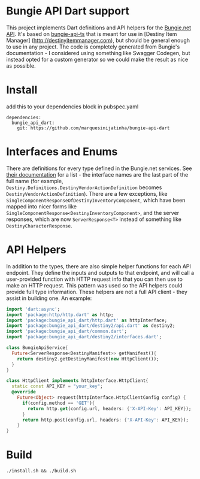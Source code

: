 # Bungie API Dart support

This project implements Dart definitions and API helpers for the [Bungie.net API](https://github.com/Bungie-net/api). It's based on [bungie-api-ts](https://github.com/DestinyItemManager/bungie-api-ts) that is meant for use in [Destiny Item Manager] (http://destinyitemmanager.com), but should be general enough to use in any project. The code is completely generated from Bungie's documentation - I considered using something like Swagger Codegen, but instead opted for a custom generator so we could make the result as nice as possible.

# Install
add this to your dependencies block in pubspec.yaml
```
dependencies:
  bungie_api_dart:
    git: https://github.com/marquesinijatinha/bungie-api-dart
```

# Interfaces and Enums

There are definitions for every type defined in the Bungie.net services. See [their documentation](https://bungie-net.github.io/multi/) for a list - the interface names are the last part of the full name (for example, `Destiny.Definitions.DestinyVendorActionDefinition` becomes `DestinyVendorActionDefinition`). There are a few exceptions, like `SingleComponentResponseOfDestinyInventoryComponent`, which have been mapped into nicer forms like `SingleComponentResponse<DestinyInventoryComponent>`, and the server responses, which are now `ServerResponse<T>` instead of something like `DestinyCharacterResponse`.

# API Helpers

In addition to the types, there are also simple helper functions for each API endpoint. They define the inputs and outputs to that endpoint, and will call a user-provided function with HTTP request info that you can then use to make an HTTP request. This pattern was used so the API helpers could provide full type information. These helpers are not a full API client - they assist in building one. An example:

```dart
import 'dart:async';
import 'package:http/http.dart' as http;
import 'package:bungie_api_dart/http.dart' as httpInterface;
import 'package:bungie_api_dart/destiny2/api.dart' as destiny2;
import 'package:bungie_api_dart/common.dart';
import 'package:bungie_api_dart/destiny2/interfaces.dart';

class BungieApiService{
  Future<ServerResponse<DestinyManifest>> getManifest(){
    return destiny2.getDestinyManifest(new HttpClient());
  }
}

class HttpClient implements httpInterface.HttpClient{
  static const API_KEY = "your_key";
  @override
    Future<Object> request(httpInterface.HttpClientConfig config) {
      if(config.method == 'GET'){
        return http.get(config.url, headers: {'X-API-Key': API_KEY});
      }
      return http.post(config.url, headers: {'X-API-Key': API_KEY});
    }
}
```

# Build

```
./install.sh && ./build.sh
```
